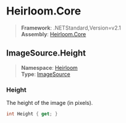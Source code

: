 # Heirloom.Core

> **Framework**: .NETStandard,Version=v2.1  
> **Assembly**: [Heirloom.Core][0]  

## ImageSource.Height

> **Namespace**: [Heirloom][0]  
> **Type**: [ImageSource][1]  

### Height

The height of the image (in pixels).

```cs
int Height { get; }
```

[0]: ../Heirloom.Core.md
[1]: Heirloom.ImageSource.md
